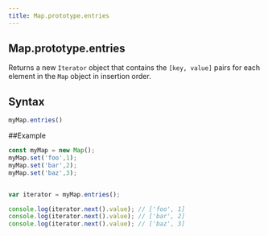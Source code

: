 ```yaml
---
title: Map.prototype.entries
---
```

## Map.prototype.entries

Returns a new `Iterator` object that contains the `[key, value]` pairs for each element in the `Map` object in insertion order.

## Syntax
```javascript
myMap.entries()
```


##Example
```javascript
const myMap = new Map();
myMap.set('foo',1);
myMap.set('bar',2);
myMap.set('baz',3);


var iterator = myMap.entries();

console.log(iterator.next().value); // ['foo', 1]
console.log(iterator.next().value); // ['bar', 2]
console.log(iterator.next().value); // ['baz', 3]
```